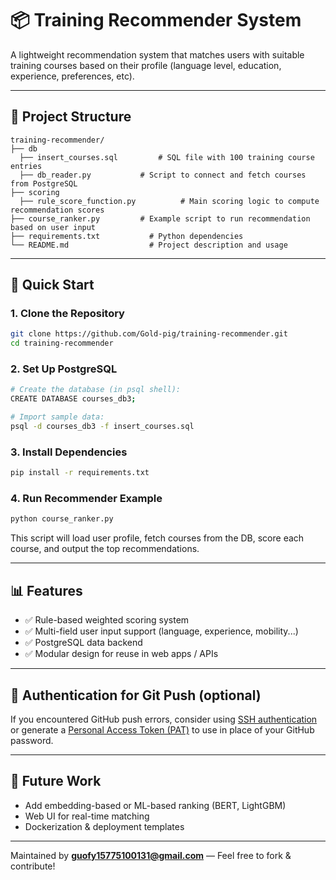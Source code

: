 # 📦 Training Recommender System

A lightweight recommendation system that matches users with suitable training courses based on their profile (language level, education, experience, preferences, etc).

---

## 🔧 Project Structure

```
training-recommender/
├── db
  ├── insert_courses.sql         # SQL file with 100 training course entries
  ├── db_reader.py           # Script to connect and fetch courses from PostgreSQL
├── scoring
  ├── rule_score_function.py          # Main scoring logic to compute recommendation scores
├── course_ranker.py         # Example script to run recommendation based on user input
├── requirements.txt           # Python dependencies
└── README.md                  # Project description and usage
```

---

## 🚀 Quick Start

### 1. Clone the Repository
```bash
git clone https://github.com/Gold-pig/training-recommender.git
cd training-recommender
```

### 2. Set Up PostgreSQL
```bash
# Create the database (in psql shell):
CREATE DATABASE courses_db3;

# Import sample data:
psql -d courses_db3 -f insert_courses.sql
```

### 3. Install Dependencies
```bash
pip install -r requirements.txt
```

### 4. Run Recommender Example
```bash
python course_ranker.py
```

This script will load user profile, fetch courses from the DB, score each course, and output the top recommendations.

---

## 📊 Features
- ✅ Rule-based weighted scoring system
- ✅ Multi-field user input support (language, experience, mobility...)
- ✅ PostgreSQL data backend
- ✅ Modular design for reuse in web apps / APIs

---

## 🔐 Authentication for Git Push (optional)
If you encountered GitHub push errors, consider using [SSH authentication](https://docs.github.com/en/authentication/connecting-to-github-with-ssh) or generate a [Personal Access Token (PAT)](https://github.com/settings/tokens) to use in place of your GitHub password.

---

## 🧠 Future Work
- Add embedding-based or ML-based ranking (BERT, LightGBM)
- Web UI for real-time matching
- Dockerization & deployment templates

---

Maintained by **guofy15775100131@gmail.com** — Feel free to fork & contribute!
